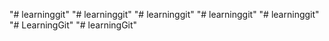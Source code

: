 "# learninggit" 
"# learninggit" 
"# learninggit" 
"# learninggit" 
"# learninggit" 
"# LearningGit" 
"# learningGit" 
